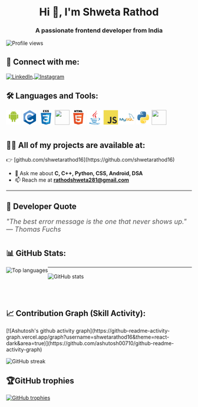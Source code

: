 <div style="margin-bottom: 40px;">
<h1 align="center">Hi 👋, I'm Shweta Rathod</h1>
<h3 align="center">A passionate frontend developer from India</h3>


<p align="left">
  <img src="https://komarev.com/ghpvc/?username=shwetarathod16&label=Profile%20views&color=0e75b6&style=flat" alt="Profile views" />
</p>

<h2>📲 Connect with me:</h2>
<p align="left">
  <a href="https://linkedin.com/in/shwetarathod16" target="_blank" rel="noopener noreferrer">
    <img align="center" src="https://raw.githubusercontent.com/rahuldkjain/github-profile-readme-generator/master/src/images/icons/Social/linked-in-alt.svg" alt="LinkedIn" height="30" width="40" />
  </a>
  <a href="https://instagram.com/shweeta.rathod" target="_blank" rel="noopener noreferrer">
    <img align="center" src="https://raw.githubusercontent.com/rahuldkjain/github-profile-readme-generator/master/src/images/icons/Social/instagram.svg" alt="Instagram" height="30" width="40" />
  </a>
</p>

<h2> 🛠️ Languages and Tools:</h2>  

<p align="left">
  <a href="https://developer.android.com" target="_blank"><img src="https://raw.githubusercontent.com/devicons/devicon/master/icons/android/android-original-wordmark.svg" width="40" height="40"/></a>
  <a href="https://www.cprogramming.com/" target="_blank"><img src="https://raw.githubusercontent.com/devicons/devicon/master/icons/c/c-original.svg" width="40" height="40"/></a>
  <a href="https://www.w3schools.com/css/" target="_blank"><img src="https://raw.githubusercontent.com/devicons/devicon/master/icons/css3/css3-original-wordmark.svg" width="40" height="40"/></a>
  <a href="https://www.djangoproject.com/" target="_blank"><img src="https://cdn.worldvectorlogo.com/logos/django.svg" width="40" height="40"/></a>
  <a href="https://www.w3.org/html/" target="_blank"><img src="https://raw.githubusercontent.com/devicons/devicon/master/icons/html5/html5-original-wordmark.svg" width="40" height="40"/></a>
  <a href="https://www.java.com" target="_blank"><img src="https://raw.githubusercontent.com/devicons/devicon/master/icons/java/java-original.svg" width="40" height="40"/></a>
  <a href="https://developer.mozilla.org/en-US/docs/Web/JavaScript" target="_blank"><img src="https://raw.githubusercontent.com/devicons/devicon/master/icons/javascript/javascript-original.svg" width="40" height="40"/></a>
  <a href="https://www.mysql.com/" target="_blank"><img src="https://raw.githubusercontent.com/devicons/devicon/master/icons/mysql/mysql-original-wordmark.svg" width="40" height="40"/></a>
  <a href="https://www.python.org" target="_blank"><img src="https://raw.githubusercontent.com/devicons/devicon/master/icons/python/python-original.svg" width="40" height="40"/></a>
  <a href="https://www.sqlite.org/" target="_blank"><img src="https://www.vectorlogo.zone/logos/sqlite/sqlite-icon.svg" width="40" height="40"/></a>
</p>
</div>


<h2>👨‍💻 All of my projects are available at:</h2>
👉 [github.com/shwetarathod16](https://github.com/shwetarathod16)

- 💬 Ask me about **C, C++, Python, CSS, Android, DSA**
- 📫 Reach me at **rathodshweta281@gmail.com**

---


<div style="margin-bottom: 40px;">
  <h2>💬 Developer Quote</h2>
<p align="left" style="font-style: italic; font-size: 18px; color: #555;">
  "The best error message is the one that never shows up."
  <br />— Thomas Fuchs
</p>
</div>
<div style="margin-bottom: 40px;">

<h2>📊 GitHub Stats:</h2> 
<p>
  <img align="left" src="https://github-readme-stats.vercel.app/api/top-langs?username=shwetarathod16&show_icons=true&locale=en&layout=compact" alt="Top languages" />
</p>
<hr>

<p>
  <img align="center" src="https://github-readme-stats.vercel.app/api?username=shwetarathod16&show_icons=true&locale=en" alt="GitHub stats" />
</p>
<br><br>

<h2>📈 Contribution Graph (Skill Activity): </h2> 
[![Ashutosh's github activity graph](https://github-readme-activity-graph.vercel.app/graph?username=shwetarathod16&theme=react-dark&area=true)](https://github.com/ashutosh00710/github-readme-activity-graph)
<p>
  <img align="center" src="https://github-readme-streak-stats.herokuapp.com/?user=shwetarathod16" alt="GitHub streak" />
</p>  

<h2>🏆GitHub trophies</h2>
<p align="left">
  <a href="https://github.com/ryo-ma/github-profile-trophy" target="_blank" rel="noopener noreferrer">
    <img src="https://github-profile-trophy.vercel.app/?username=shwetarathod16" alt="GitHub trophies" />
  </a>
</p>
